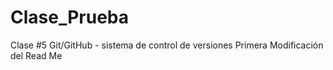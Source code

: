 # Clase_Prueba
 Clase #5 
 Git/GitHub - sistema de control de versiones
Primera Modificación del Read Me
